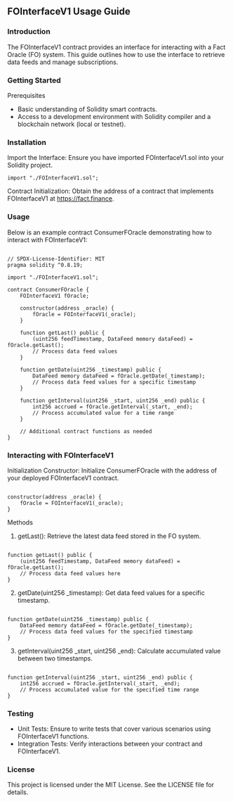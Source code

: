 ## FOInterfaceV1 Usage Guide
### Introduction
The FOInterfaceV1 contract provides an interface for interacting with a Fact Oracle (FO) system. This guide outlines how to use the interface to retrieve data feeds and manage subscriptions.

### Getting Started
Prerequisites
  - Basic understanding of Solidity smart contracts.
  - Access to a development environment with Solidity compiler and a blockchain network (local or testnet).

### Installation

Import the Interface: Ensure you have imported FOInterfaceV1.sol into your Solidity project.

```solidity
import "./FOInterfaceV1.sol";
```

Contract Initialization: Obtain the address of a contract that implements FOInterfaceV1 at https://fact.finance.

### Usage

Below is an example contract ConsumerFOracle demonstrating how to interact with FOInterfaceV1:

```solidity

// SPDX-License-Identifier: MIT
pragma solidity ^0.8.19;

import "./FOInterfaceV1.sol";

contract ConsumerFOracle {
    FOInterfaceV1 fOracle;

    constructor(address _oracle) {
        fOracle = FOInterfaceV1(_oracle);
    }

    function getLast() public {
        (uint256 feedTimestamp, DataFeed memory dataFeed) = fOracle.getLast();
        // Process data feed values
    }

    function getDate(uint256 _timestamp) public {
        DataFeed memory dataFeed = fOracle.getDate(_timestamp);
        // Process data feed values for a specific timestamp
    }

    function getInterval(uint256 _start, uint256 _end) public {
        int256 accrued = fOracle.getInterval(_start, _end);
        // Process accumulated value for a time range
    }

    // Additional contract functions as needed
}
```

### Interacting with FOInterfaceV1

Initialization
Constructor: Initialize ConsumerFOracle with the address of your deployed FOInterfaceV1 contract.

```solidity

constructor(address _oracle) {
    fOracle = FOInterfaceV1(_oracle);
}
```

Methods

1. getLast(): Retrieve the latest data feed stored in the FO system.

```solidity

function getLast() public {
    (uint256 feedTimestamp, DataFeed memory dataFeed) = fOracle.getLast();
    // Process data feed values here
}
```

2. getDate(uint256 _timestamp): Get data feed values for a specific timestamp.

```solidity

function getDate(uint256 _timestamp) public {
    DataFeed memory dataFeed = fOracle.getDate(_timestamp);
    // Process data feed values for the specified timestamp
}
```

3. getInterval(uint256 _start, uint256 _end): Calculate accumulated value between two timestamps.

```solidity

function getInterval(uint256 _start, uint256 _end) public {
    int256 accrued = fOracle.getInterval(_start, _end);
    // Process accumulated value for the specified time range
}
```

### Testing
 - Unit Tests: Ensure to write tests that cover various scenarios using FOInterfaceV1 functions.
 - Integration Tests: Verify interactions between your contract and FOInterfaceV1.

### License
This project is licensed under the MIT License. See the LICENSE file for details.
